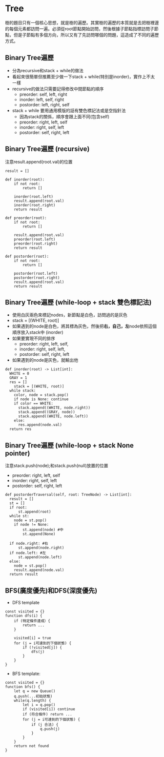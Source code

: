 # Tree

樹的題目只有一個核心思想，就是樹的遍歷。其實樹的遍歷的本質就是去把樹裡邊的每個元素都訪問一遍。必須從root節點開始訪問，然後根據子節點指標訪問子節點，但是子節點有多個方向，所以又有了先訪問哪個的問題，這造成了不同的遍歷方式。

## Binary Tree遍歷

- 分為recursive和stack + while的做法
- 看起來很簡單但推薦至少做一下stack + while(特別是inorder)，實作上不太一樣
- recursive的做法只需要記得修改中間節點的順序
  - preorder: self, left, right
  - inorder: left, self, right
  - postorder: left, right, self
- stack + while 要用通用模版的話有雙色標記法或是空指針法
  - 因為stack的關係，順序會跟上面不同(包含self)
  - preorder: right, left, self
  - inorder: right, self, left
  - postorder: self, right, left

## Binary Tree遍歷 (recursive)

注意result.append(root.val)的位置

```
result = []

def inorder(root):
    if not root:
        return []

    inorder(root.left)
    result.append(root.val)
    inorder(root.right)
    return result

def preorder(root):
    if not root:
        return []

    result.append(root.val)
    preorder(root.left)
    preorder(root.right)
    return result

def postorder(root):
    if not root:
        return []

    postorder(root.left)
    postorder(root.right)
    result.append(root.val)
    return result
```

## Binary Tree遍歷 (while-loop + stack 雙色標記法)

- 使用白灰兩色來標記nodes，新節點是白色，訪問過的是灰色
- stack = [(WHITE, root)]
- 如果遇到的node是白色，將其標為灰色，然後把**右，自己，左**node依照這個順序放入stack中 (inorder)
- 如果要實現不同的排序
  - preorder: right, left, self,
  - inorder: right, self, left,
  - postorder: self, right, left
- 如果遇到的node是灰色，就輸出他

```
def inorder(root) -> List[int]:
  WHITE = 0
  GRAY = 1
  res = []
    stack = [(WHITE, root)]
  while stack:
    color, node = stack.pop()
    if node is None: continue
    if color == WHITE:
      stack.append((WHITE, node.right))
      stack.append((GRAY, node))
      stack.append((WHITE, node.left))
    else:
      res.append(node.val)
  return res
```

## Binary Tree遍歷 (while-loop + stack None pointer)

注意stack.push(node);和stack.push(null)放置的位置

- preorder: right, left, self
- inorder: right, self, left
- postorder: self, right, left

```
def postorderTraversal(self, root: TreeNode) -> List[int]:
  result = []
  st = []
  if root:
      st.append(root)
  while st:
    node = st.pop()
    if node != None:
        st.append(node) #中
        st.append(None)

  if node.right: #右
      st.append(node.right)
  if node.left: #左
      st.append(node.left)
  else:
    node = st.pop()
    result.append(node.val)
  return result
```

## BFS(廣度優先)和DFS(深度優先)

- DFS template

```
const visited = {}
function dfs(i) {
	if (特定條件達成）{
		return ...
	}

	visited[i] = true
	for (j = i可達到的下個狀態) {
		if (!visited[j]) {
			dfs(j)
		}
	}
}
```

- BFS template:

```
const visited = {}
function bfs() {
	let q = new Queue()
	q.push(...初始狀態)
	while(q.length) {
		let i = q.pop()
        if (visited[i]) continue
        if (符合條件) return ...
		for (j = i可達到的下個狀態) {
			if (j 合法) {
				q.push(j)
			}
		}
    }
    return not found
}
```
